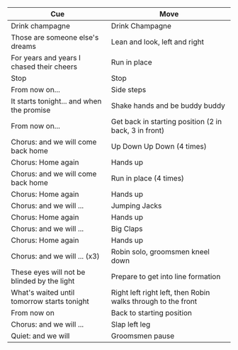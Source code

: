 
| Cue | Move |
| -------------- | --------------- |
| Drink champagne | Drink Champagne |
| Those are someone else's dreams | Lean and look, left and right |
| For years and years I chased their cheers | Run in place |
| Stop | Stop |
| From now on... | Side steps | 
| It starts tonight... and when the promise | Shake hands and be buddy buddy |
| From now on... | Get back in starting position (2 in back, 3 in front) |
| Chorus: and we will come back home | Up Down Up Down (4 times) |
| Chorus: Home again | Hands up |
| Chorus: and we will come back home | Run in place (4 times) |
| Chorus: Home again | Hands up |
| Chorus: and we will ... | Jumping Jacks |
| Chorus: Home again | Hands up |
| Chorus: and we will ... | Big Claps |
| Chorus: Home again | Hands up |
| Chorus: and we will ... (x3) | Robin solo, groomsmen kneel down |
| These eyes will not be blinded by the light | Prepare to get into line formation |
| What's waited until tomorrow starts tonight | Right left right left, then Robin walks through to the front |
| From now on | Back to starting position |
| Chorus: and we will ... | Slap left leg |
| Quiet: and we will | Groomsmen pause |


